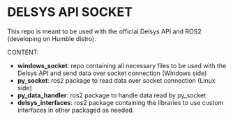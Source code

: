 # DELSYS API SOCKET
This repo is meant to be used with the official Delsys API and ROS2 (developing on Humble distro).

CONTENT:
- **windows_socket**: repo containing all necessary files to be used with the Delsys API and send data over socket connection (Windows side)
- **py_socket**: ros2 package to read data over socket connection (Linux side)
- **py_data_handler**: ros2 package to handle data read by py_socket
- **delsys_interfaces**: ros2 package containing the libraries to use custom interfaces in other packaged as needed.

